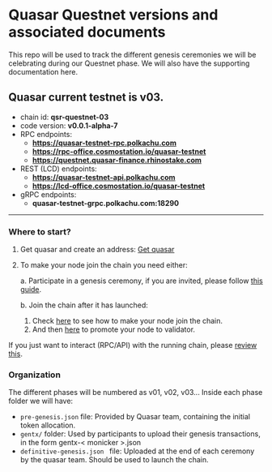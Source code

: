 # Quasar Questnet versions and associated documents

This repo will be used to track the different genesis ceremonies we will be celebrating during our Questnet phase.
We will also have the supporting documentation here.

## Quasar current testnet is v03.

- chain id: __qsr-questnet-03__
- code version: __v0.0.1-alpha-7__
- RPC endpoints:
    - __https://quasar-testnet-rpc.polkachu.com__
    - __https://rpc-office.cosmostation.io/quasar-testnet__
    - __https://questnet.quasar-finance.rhinostake.com__
- REST (LCD) endpoints:
    - __https://quasar-testnet-api.polkachu.com__
    - __https://lcd-office.cosmostation.io/quasar-testnet__
- gRPC endpoints:
    - __quasar-testnet-grpc.polkachu.com:18290__

---

### Where to start?

1. Get quasar and create an address: [Get quasar](./docs/Get_quasar.md)

2. To make your node join the chain you need either:

    a. Participate in a genesis ceremony, if you are invited, please follow [this guide](./docs/Genesis.md).

    b. Join the chain after it has launched:
    1. Check [here](./docs/Join_chain.md) to see how to make your node join the chain.  
    2. And then [here](./docs/Promote_to_validator.md) to promote your node to validator.


If you just want to interact (RPC/API) with the running chain, please [review this](./docs/Interacting_with_chain.md).


###  Organization

The different phases will be numbered as v01, v02, v03... 
Inside each phase folder we will have:
- `pre-genesis.json` file: Provided by Quasar team, containing the initial token allocation.
- `gentx/` folder: Used by participants to upload their genesis transactions, in the form gentx-< monicker >.json
- `definitive-genesis.json ` file: Uploaded at the end of each ceremony by the quasar team. Should be used to launch the chain.
